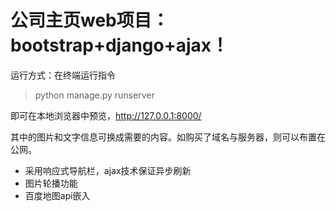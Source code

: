 # 公司主页web项目：bootstrap+django+ajax！

运行方式：在终端运行指令

>  python manage.py runserver

即可在本地浏览器中预览，<http://127.0.0.1:8000/>

其中的图片和文字信息可换成需要的内容。如购买了域名与服务器，则可以布置在公网。

- 采用响应式导航栏，ajax技术保证异步刷新
- 图片轮播功能
- 百度地图api嵌入

